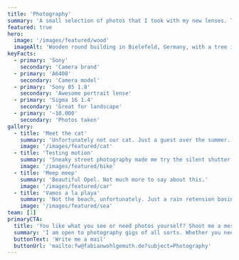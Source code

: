 ```yaml
---
title: 'Photography'
summary: 'A small selection of photos that I took with my new lenses. The selfmade restriction of going with prime lenses over the kit zoom lense was a small hurdle at the beginning but turned out to be an incredible motivation to get creative.'
featured: true
hero:
  image: '/images/featured/wood'
  imageAlt: 'Wooden round building in Bielefeld, Germany, with a tree in the foreground and clear blue sky in the background.'
keyFacts:
  - primary: 'Sony'
    secondary: 'Camera brand'
  - primary: 'A6400'
    secondary: 'Camera model'
  - primary: 'Sony 85 1.8'
    secondary: 'Awesome portrait lense'
  - primary: 'Sigma 16 1.4'
    secondary: 'Great for landscape'
  - primary: '~10.000'
    secondary: 'Photos taken'
gallery:
  - title: 'Meet the cat'
    summary: 'Unfortunately not our cat. Just a guest over the summer. But we had a blast—and got incredible pictures!'
    image: '/images/featured/cat'
  - title: 'Testing motion'
    summary: 'Sneaky street photography made me try the silent shutter on the camera. What a shame, that this resulted in rolling shutter effect and un-round bike tires. Still a very nice shot.'
    image: '/images/featured/bike'
  - title: 'Meep meep'
    summary: 'Beautiful Opel. Not much more to say about this.'
    image: '/images/featured/car'
  - title: 'Vamos a la playa'
    summary: 'Not the beach, unfortunately. Just a rain retension basin (Regenrückhaltebecken) inmidst the city center of Bielefeld, Germany.'
    image: '/images/featured/sea'
team: [1]
primaryCTA:
  title: 'You like what you see or need photos yourself? Shoot me a message'
  summary: 'I am open to photography gigs of all sorts. Whether you need product shots, portraits for your next job application (or just for yourself), or you want to just hang around with me in Bielefeld or sorroundings, to take pictures, please write me!'
  buttonText: 'Write me a mail'
  buttonUrl: 'mailto:fw@fabianwohlgemuth.de?subject=Photography'
---
```

